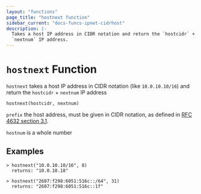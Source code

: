 ```yaml
---
layout: "functions"
page_title: "hostnext function"
sidebar_current: "docs-funcs-ipnet-cidrhost"
description: |-
  Takes a host IP address in CIDR notation and return the `hostcidr` +
  `nextnum` IP address.
---
```


# `hostnext` Function

`hostnext` takes a host IP address in CIDR notation (like `10.0.10.10/16`) and
return the `hostcidr` + `nextnum` IP address

```hcl
hostnext(hostcidr, nextnum)
```

`prefix` the host address, must be given in CIDR notation, as defined in
[RFC 4632 section 3.1](https://tools.ietf.org/html/rfc4632#section-3.1).

`hostnum` is a whole number

## Examples

```
> hostnext("10.0.10.10/16", 8) 
  returns: "10.0.10.18"

> hostnext("2607:f298:6051:516c::/64", 31)
  returns: "2607:f298:6051:516c::1f"
```
